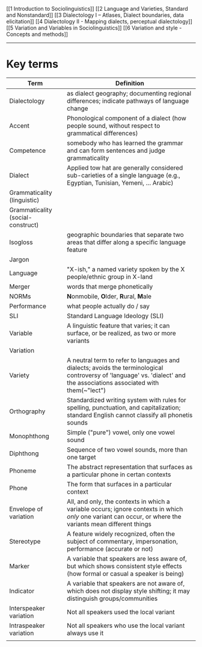 [[1 Introduction to Sociolinguistics]]
[[2 Language and Varieties, Standard and Nonstandard]]
[[3 Dialectology I – Atlases, Dialect boundaries, data elicitation]]
[[4 Dialectology II - Mapping dialects, perceptual dialectology]]
[[5 Variation and Variables in Sociolinguistics]]
[[6 Variation and style - Concepts and methods]]

---

# Key terms

| Term                              | Definition                                                                                                                                                              |
| --------------------------------- | ----------------------------------------------------------------------------------------------------------------------------------------------------------------------- |
| Dialectology                      | as dialect geography; documenting regional differences; indicate pathways of language change                                                                            |
| Accent                            | Phonological component of a dialect (how people sound, without respect to grammatical differences)                                                                      |
| Competence                        | somebody who has learned the grammar and can form sentences and judge grammaticality                                                                                    |
| Dialect                           | Applied tow hat are generally considered sub-carieties of a single language (e.g., Egyptian, Tunisian, Yemeni, … Arabic)                                                |
| Grammaticality (linguistic)       |                                                                                                                                                                         |
| Grammaticality (social-construct) |                                                                                                                                                                         |
| Isogloss                          | geographic boundaries that separate two areas that differ along a specific language feature                                                                             |
| Jargon                            |                                                                                                                                                                         |
| Language                          | "X-ish," a named variety spoken by the X people/ethnic group in X-land                                                                                                  |
| Merger                            | words that merge phonetically                                                                                                                                           |
| NORMs                             | **N**onmobile, **O**lder, **R**ural, **M**ale                                                                                                                           |
| Performance                       | what people actually do / say                                                                                                                                           |
| SLI                               | Standard Language Ideology (SLI)                                                                                                                                        |
| Variable                          | A linguistic feature that varies; it can surface, or be realized, as two or more variants                                                                               |
| Variation                         |                                                                                                                                                                         |
| Variety                           | A neutral term to refer to languages and dialects; avoids the terminological controversy of 'language' vs. 'dialect' and the associations associated with them(~"lect") |
| Orthography                       | Standardized writing system with rules for spelling, punctuation, and capitalization; standard English cannot classify all phonetis sounds                              |
| Monophthong                       | Simple ("pure") vowel, only one vowel sound                                                                                                                             |
| Diphthong                         | Sequence of two vowel sounds, more than one target                                                                                                                      |
| Phoneme                           | The abstract representation that surfaces as a particular phone in certan contexts                                                                                      |
| Phone                             | The form that surfaces in a particular context                                                                                                                          |
| Envelope of variation             | All, and only, the contexts in which a variable occurs; ignore contexts in which *only* one variant can occur, or where the variants mean different things              |
| Stereotype                        | A feature widely recognized, often the subject of commentary, impersonation, performance (accurate or not)                                                              |
| Marker                            | A variable that speakers are less aware of, but which shows consistent style effects (how formal or casual a speaker is being)                                          |
| Indicator                         | A variable that speakers are not aware of, which does not display style shifting; it may distinguish groups/communities                                                 |
| Interspeaker variation            | Not all speakers used the local variant                                                                                                                                 |
| Intraspeaker variation            | Not all speakers who use the local variant always use it                                                                                                                |
|                                   |                                                                                                                                                                         |



